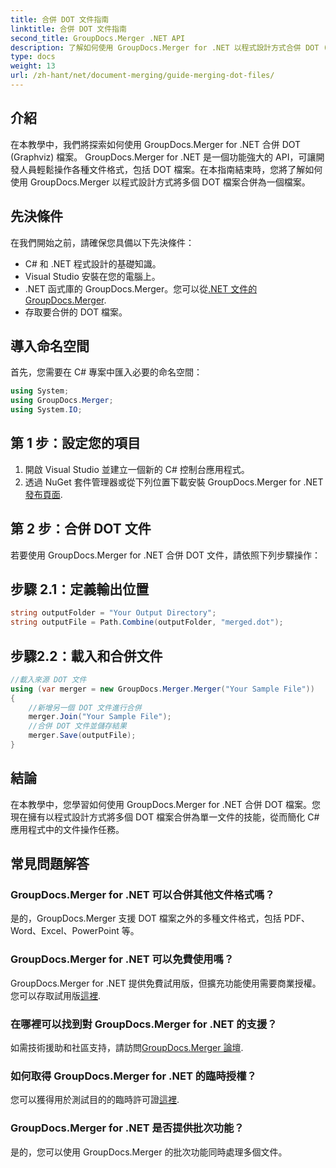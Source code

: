 ```yaml
---
title: 合併 DOT 文件指南
linktitle: 合併 DOT 文件指南
second_title: GroupDocs.Merger .NET API
description: 了解如何使用 GroupDocs.Merger for .NET 以程式設計方式合併 DOT (Graphviz) 檔案。輕鬆合併、組合和操作 DOT 文件。
type: docs
weight: 13
url: /zh-hant/net/document-merging/guide-merging-dot-files/
---
```

## 介紹
在本教學中，我們將探索如何使用 GroupDocs.Merger for .NET 合併 DOT (Graphviz) 檔案。 GroupDocs.Merger for .NET 是一個功能強大的 API，可讓開發人員輕鬆操作各種文件格式，包括 DOT 檔案。在本指南結束時，您將了解如何使用 GroupDocs.Merger 以程式設計方式將多個 DOT 檔案合併為一個檔案。
## 先決條件
在我們開始之前，請確保您具備以下先決條件：
- C# 和 .NET 程式設計的基礎知識。
- Visual Studio 安裝在您的電腦上。
-  .NET 函式庫的 GroupDocs.Merger。您可以從[.NET 文件的 GroupDocs.Merger](https://reference.groupdocs.com/merger/net/).
- 存取要合併的 DOT 檔案。

## 導入命名空間
首先，您需要在 C# 專案中匯入必要的命名空間：
```csharp
using System; 
using GroupDocs.Merger;
using System.IO;
```
## 第 1 步：設定您的項目
1. 開啟 Visual Studio 並建立一個新的 C# 控制台應用程式。
2. 透過 NuGet 套件管理器或從下列位置下載安裝 GroupDocs.Merger for .NET[發布頁面](https://releases.groupdocs.com/merger/net/).
## 第 2 步：合併 DOT 文件
若要使用 GroupDocs.Merger for .NET 合併 DOT 文件，請依照下列步驟操作：
## 步驟 2.1：定義輸出位置
```csharp
string outputFolder = "Your Output Directory";
string outputFile = Path.Combine(outputFolder, "merged.dot");
```
## 步驟2.2：載入和合併文件
```csharp
//載入來源 DOT 文件
using (var merger = new GroupDocs.Merger.Merger("Your Sample File"))
{
    //新增另一個 DOT 文件進行合併
    merger.Join("Your Sample File");
    //合併 DOT 文件並儲存結果
    merger.Save(outputFile);
}
```

## 結論
在本教學中，您學習如何使用 GroupDocs.Merger for .NET 合併 DOT 檔案。您現在擁有以程式設計方式將多個 DOT 檔案合併為單一文件的技能，從而簡化 C# 應用程式中的文件操作任務。

## 常見問題解答
### GroupDocs.Merger for .NET 可以合併其他文件格式嗎？
是的，GroupDocs.Merger 支援 DOT 檔案之外的多種文件格式，包括 PDF、Word、Excel、PowerPoint 等。
### GroupDocs.Merger for .NET 可以免費使用嗎？
 GroupDocs.Merger for .NET 提供免費試用版，但擴充功能使用需要商業授權。您可以存取試用版[這裡](https://releases.groupdocs.com/).
### 在哪裡可以找到對 GroupDocs.Merger for .NET 的支援？
如需技術援助和社區支持，請訪問[GroupDocs.Merger 論壇](https://forum.groupdocs.com/c/merger/32).
### 如何取得 GroupDocs.Merger for .NET 的臨時授權？
您可以獲得用於測試目的的臨時許可證[這裡](https://purchase.groupdocs.com/temporary-license/).
### GroupDocs.Merger for .NET 是否提供批次功能？
是的，您可以使用 GroupDocs.Merger 的批次功能同時處理多個文件。